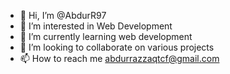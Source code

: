 - 👋 Hi, I’m @AbdurR97
- 👀 I’m interested in Web Development
- 🌱 I’m currently learning web development
- 💞️ I’m looking to collaborate on various projects
- 📫 How to reach me abdurrazzaqtcf@gmail.com

<!---
AbdurR97/AbdurR97 is a ✨ special ✨ repository because its `README.md` (this file) appears on your GitHub profile.
You can click the Preview link to take a look at your changes.
--->

